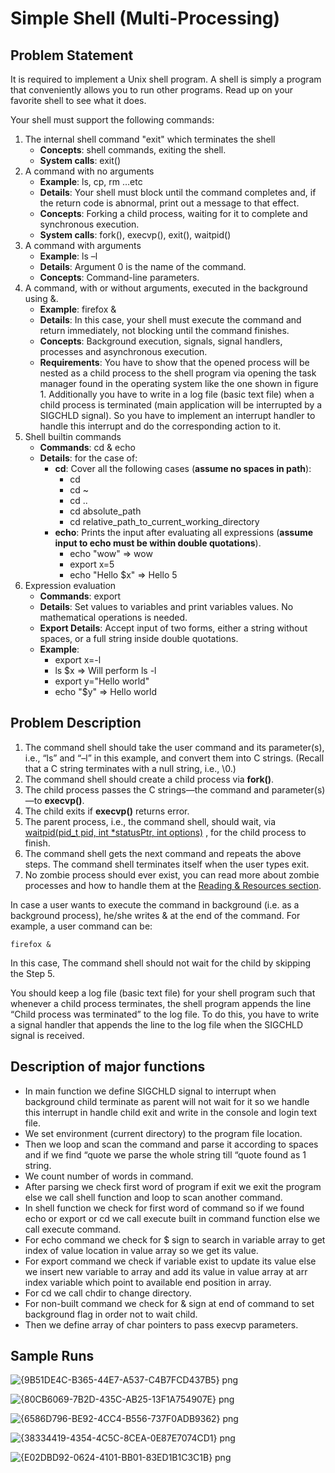 # Simple Shell (Multi-Processing)

## Problem Statement

It is required to implement a Unix shell program. A shell is simply a program that conveniently allows you to run other programs. Read up on your favorite shell to see what it does.

Your shell must support the following commands:

1. The internal shell command "exit" which terminates the shell
    * **Concepts**: shell commands, exiting the shell.
    * **System calls**: exit()
2. A command with no arguments
    * **Example**: ls, cp, rm …etc
    * **Details**: Your shell must block until the command completes and, if the return code is abnormal, print out a message to that effect.
    * **Concepts**: Forking a child process, waiting for it to complete and synchronous execution.
    * **System calls**: fork(), execvp(), exit(), waitpid()
3. A command with arguments
    * **Example**: ls –l
    * **Details**: Argument 0 is the name of the command.
    * **Concepts**: Command-line parameters.
4. A command, with or without arguments, executed in the background using &.
    * **Example**: firefox &
    * **Details**: In this case, your shell must execute the command and return immediately, not blocking until the command finishes.
    * **Concepts**: Background execution, signals, signal handlers, processes and asynchronous execution.
    * **Requirements**: You have to show that the opened process will be nested as a child process to the shell program via opening the task manager found in the operating system like the one shown in figure 1. Additionally you have to write in a log file (basic text file) when a child process is terminated (main application will be interrupted by a SIGCHLD signal). So you have to implement an interrupt handler to handle this interrupt and do the corresponding action to it.
5. Shell builtin commands
    * **Commands**: cd & echo
    * **Details**: for the case of:
        * **cd**: Cover all the following cases (**assume no spaces in path**):
            * cd
            * cd ~
            * cd ..
            * cd absolute_path
            * cd relative_path_to_current_working_directory
        * **echo**: Prints the input after evaluating all expressions (**assume input to echo must be within double quotations**).
            * echo "wow" => wow
            * export x=5
            * echo "Hello $x" => Hello 5
6. Expression evaluation
    * **Commands**: export
    * **Details**: Set values to variables and print variables values. No mathematical operations is needed.
    * **Export Details**: Accept input of two forms, either a string without spaces, or a full string inside double quotations.
    * **Example**:
        * export x=-l
        * ls $x => Will perform ls -l
        * export y="Hello world"
        * echo "$y" => Hello world


## Problem Description

1. The command shell should take the user command and its parameter(s), i.e., “ls” and “–l” in this example, and convert them into C strings. (Recall that a C string terminates with a null string, i.e., \0.)
2. The command shell should create a child process via **fork()**.
3. The child process passes the C strings—the command and parameter(s)—to **execvp()**.
4. The child exits if **execvp()** returns error.
5. The parent process, i.e., the command shell, should wait, via [waitpid(pid_t pid, int *statusPtr, int options)](https://support.sas.com/documentation/onlinedoc/sasc/doc/lr2/waitpid.htm) , for the child process to finish.
6. The command shell gets the next command and repeats the above steps. The command shell terminates itself when the user types exit.
7. No zombie process should ever exist, you can read more about zombie processes and how to handle them at the [Reading & Resources section](#readings--resources).

In case a user wants to execute the command in background (i.e. as a background process), he/she writes & at the end of the command. For example, a user command can be:

```Shell
firefox &
```

In this case, The command shell should not wait for the child by skipping the Step 5.

You should keep a log file (basic text file) for your shell program such that whenever a child process terminates, the shell program appends the line “Child process was terminated” to the log file. To do this, you have to write a signal handler that appends the line to the log file when the SIGCHLD signal is received.

## Description of major functions

- In main function we define SIGCHLD signal to interrupt when background child terminate as parent will not wait for it so we handle this interrupt in handle child exit and write in the console and login text file.
- We set environment (current directory) to the program file location.
- Then we loop and scan the command and parse it according to spaces and if we find “quote we parse the whole string till “quote found as 1 string.
- We count number of words in command.
- After parsing we check first word of program if exit we exit the program else we call shell function and loop to scan another command.
- In shell function we check for first word of command so if we found echo or export or cd we call execute built in command function else we call execute command.
- For echo command we check for $ sign to search in variable array to get index of value location in value array so we get its value.
- For export command we check if variable exist to update its value else we insert new variable to array and add its value in value array at arr index variable which point to available end position in array.
- For cd we call chdir to change directory.
- For non-built command we check for & sign at end of command to set background flag in order not to wait child.
- Then we define array of char pointers to pass execvp parameters.

## Sample Runs

![{9B51DE4C-B365-44E7-A537-C4B7FCD437B5} png](https://user-images.githubusercontent.com/95590176/191992799-ae2277a0-fc44-4dab-96d2-33f7f05f392a.jpg)

![{80CB6069-7B2D-435C-AB25-13F1A754907E} png](https://user-images.githubusercontent.com/95590176/191992861-2c1259b5-a60e-401a-bbb0-7218e74b46fa.jpg)

![{6586D796-BE92-4CC4-B556-737F0ADB9362} png](https://user-images.githubusercontent.com/95590176/191992908-4a641566-f98d-4045-86cf-042ec5bc6f2c.jpg)

![{38334419-4354-4C5C-8CEA-0E87E7074CD1} png](https://user-images.githubusercontent.com/95590176/191992932-102a4b6f-bf5d-4919-bec0-1dff3295a896.jpg)

![{E02DBD92-0624-4101-BB01-83ED1B1C3C1B} png](https://user-images.githubusercontent.com/95590176/191993113-47835e9e-ec99-4ba6-9806-eaf305d37e42.jpg)
